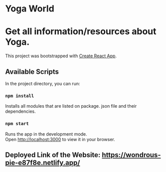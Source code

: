 # Yoga World

# Get all information/resources about Yoga.

This project was bootstrapped with [Create React App](https://github.com/facebook/create-react-app).

## Available Scripts

In the project directory, you can run:

### `npm install`

Installs all modules that are listed on package. json file and their dependencies.

### `npm start`

Runs the app in the development mode.\
Open [http://localhost:3000](http://localhost:3000) to view it in your browser.


## Deployed Link of the Website: https://wondrous-pie-e87f8e.netlify.app/

